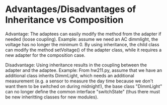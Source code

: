 
# Advantages/Disadvantages of Inheritance vs Composition
Advantage:
    The adaptees can easily modify the method from the adapter if needed (loose coupling).
    Example: assume we need an AC dimmlight, the voltage has no longer the minimum 0. By using inheritance, the child class can modify the method setVoltage() of the adapter class, while it requires a new adapter for the composition case.

Disadvantage: 
    Using inheritance results in the coupling between the adapter and the adaptee. 
    Example:  From hw211.py, assume that we have an additional class inherits DimmLight, which needs an additional measurement (e.g. a sensor to measure the day time because we don't want them to be switched on during midnight!), the base class "DimmLight" can no longer define the common interface "switchState" (thus there must be new inheritting classes for new modules). 

